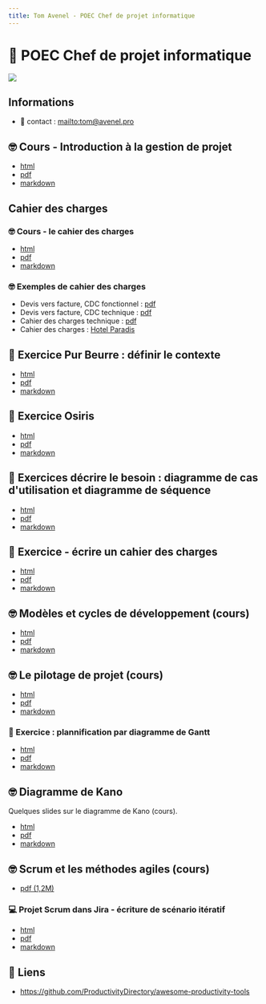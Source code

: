 ```yaml
---
title: Tom Avenel - POEC Chef de projet informatique
---
```


# 📅 POEC Chef de projet informatique

![](/resources/images/cover/gestion-projet.jpg)

## Informations

- 📧 contact : <mailto:tom@avenel.pro>

## 🤓 Cours - Introduction à la gestion de projet

- [html](/cours/gestion-projet/intro-gestion-projet.html)
- [pdf](/cours/gestion-projet/intro-gestion-projet.pdf)
- [markdown](/cours/gestion-projet/intro-gestion-projet.md)

## Cahier des charges

### 🤓 Cours - le cahier des charges

- [html](/cours/gestion-projet/cahier-charges/cahier_charges-cours.html)
- [pdf](/cours/gestion-projet/cahier-charges/cahier_charges-cours.pdf)
- [markdown](/cours/gestion-projet/cahier-charges/cahier_charges-cours.md)

### 🤓 Exemples de cahier des charges

- Devis vers facture, CDC fonctionnel : [pdf](/cours/gestion-projet/cahier-charges/dvf_fonctionnel.pdf)
- Devis vers facture, CDC technique  : [pdf](/cours/gestion-projet/cahier-charges/dvf_technique.pdf)
- Cahier des charges technique : [pdf](/cours/gestion-projet/cahier-charges/ex_t1.pdf)
- Cahier des charges : [Hotel Paradis](https://docs.google.com/document/d/1k1kHGk7QgoY3-hMCi0CURhRDo0zMawqyDluuXvYmq5E)

## 📝 Exercice Pur Beurre : définir le contexte

- [html](/cours/gestion-projet/exos/exo-pur-beurre.html)
- [pdf](/cours/gestion-projet/exos/exo-pur-beurre.pdf)
- [markdown](/cours/gestion-projet/exos/exo-pur-beurre.md)

## 📝 Exercice Osiris

- [html](/cours/gestion-projet/exos/exo-contexte-osiris.html)
- [pdf](/cours/gestion-projet/exos/exo-contexte-osiris.pdf)
- [markdown](/cours/gestion-projet/exos/exo-contexte-osiris.md)

## 📝 Exercices décrire le besoin : diagramme de cas d'utilisation et diagramme de séquence

- [html](/cours/gestion-projet/exos/exos-cas-utilisation-cas-sequence.html)
- [pdf](/cours/gestion-projet/exos/exos-cas-utilisation-cas-sequence.pdf)
- [markdown](/cours/gestion-projet/exos/exos-cas-utilisation-cas-sequence.md)

## 📌 Exercice - écrire un cahier des charges

- [html](/cours/gestion-projet/cahier-charges/projet-cdc.html)
- [pdf](/cours/gestion-projet/cahier-charges/projet-cdc.pdf)
- [markdown](/cours/gestion-projet/cahier-charges/projet-cdc.md)

## 🤓 Modèles et cycles de développement (cours)

- [html](/cours/gestion-projet/modeles_dev.html)
- [pdf](/cours/gestion-projet/modeles_dev.pdf)
- [markdown](/cours/gestion-projet/modeles_dev.md)

## 🤓 Le pilotage de projet (cours)

- [html](/cours/gestion-projet/pilotage_projet-cours.html)
- [pdf](/cours/gestion-projet/pilotage_projet-cours.pdf)
- [markdown](/cours/gestion-projet/pilotage_projet-cours.md)

### 📝 Exercice : plannification par diagramme de Gantt

- [html](/cours/gestion-projet/exos/exo-gantt.html)
- [pdf](/cours/gestion-projet/exos/exo-gantt.pdf)
- [markdown](/cours/gestion-projet/exos/exo-gantt.md)

## 🤓 Diagramme de Kano

Quelques slides sur le diagramme de Kano (cours).

- [html](/cours/gestion-projet/cours-kano.html)
- [pdf](/cours/gestion-projet/cours-kano.pdf)
- [markdown](/cours/gestion-projet/cours-kano.md)

## 🤓 Scrum et les méthodes agiles (cours)

- [pdf (1,2M)](/cours/gestion-projet/agile/scrum.pdf)

### 💻 Projet Scrum dans Jira - écriture de scénario itératif

- [html](/cours/gestion-projet/agile/projet_jira.html)
- [pdf](/cours/gestion-projet/agile/projet_jira.pdf)
- [markdown](/cours/gestion-projet/agile/projet_jira.md)

## 🔗 Liens

- <https://github.com/ProductivityDirectory/awesome-productivity-tools>


